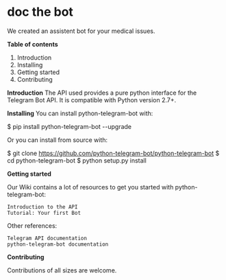# doc the bot
We created an assistent bot for your medical issues.

<b>Table of contents</b>

1. Introduction
2. Installing
3. Getting started
4. Contributing

<b>Introduction</b>
The API used provides a pure python interface for the Telegram Bot API. It is compatible with Python version 2.7+.

<b>Installing</b>
You can install python-telegram-bot with:

$ pip install python-telegram-bot --upgrade

Or you can install from source with:

$ git clone https://github.com/python-telegram-bot/python-telegram-bot
$ cd python-telegram-bot
$ python setup.py install

<b>Getting started</b>

Our Wiki contains a lot of resources to get you started with python-telegram-bot:

    Introduction to the API
    Tutorial: Your first Bot

Other references:

    Telegram API documentation
    python-telegram-bot documentation
        
<b>Contributing</b>

Contributions of all sizes are welcome.







